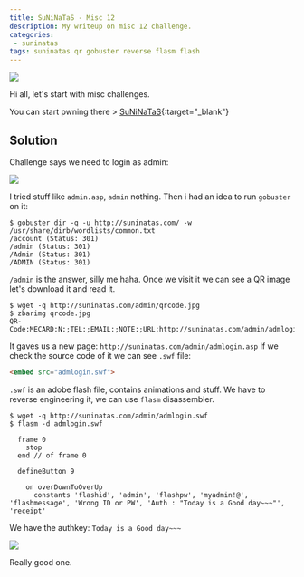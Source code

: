 ```yaml
---
title: SuNiNaTaS - Misc 12
description: My writeup on misc 12 challenge.
categories:
 - suninatas
tags: suninatas qr gobuster reverse flasm flash
---
```


![](https://i1.daumcdn.net/thumb/C264x200/?fname=https://t1.daumcdn.net/cfile/tistory/99DE7733599504E81D)

Hi all, let's start with misc challenges.

You can start pwning there > [SuNiNaTaS](http://suninatas.com/){:target="_blank"}

## Solution

Challenge says we need to login as admin:

![](https://i.imgur.com/uMKbixe.png)

I tried stuff like `admin.asp`, `admin` nothing. Then i had an idea to run `gobuster` on it:

```
$ gobuster dir -q -u http://suninatas.com/ -w /usr/share/dirb/wordlists/common.txt 
/account (Status: 301)
/admin (Status: 301)
/Admin (Status: 301)
/ADMIN (Status: 301)
```

`/admin` is the answer, silly me haha. Once we visit it we can see a QR image let's download it and read it.

```
$ wget -q http://suninatas.com/admin/qrcode.jpg
$ zbarimg qrcode.jpg 
QR-Code:MECARD:N:;TEL:;EMAIL:;NOTE:;URL:http://suninatas.com/admin/admlogin.asp;ADR:;
```

It gaves us a new page: `http://suninatas.com/admin/admlogin.asp` If we check the source code of it we can see `.swf` file:

```html
<embed src="admlogin.swf">
```

`.swf` is an adobe flash file, contains animations and stuff. We have to reverse engineering it, we can use `flasm` disassembler.

```
$ wget -q http://suninatas.com/admin/admlogin.swf
$ flasm -d admlogin.swf

  frame 0
    stop
  end // of frame 0

  defineButton 9

    on overDownToOverUp
      constants 'flashid', 'admin', 'flashpw', 'myadmin!@', 'flashmessage', 'Wrong ID or PW', 'Auth : "Today is a Good day~~~"', 'receipt'  
```

We have the authkey: `Today is a Good day~~~`

![](https://i.imgur.com/8PkXP64.png)

Really good one.




